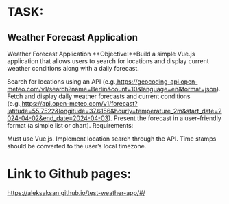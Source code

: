 # TASK:
## Weather Forecast Application 
Weather Forecast Application 
**Objective:**Build a simple Vue.js application that allows users to search for locations and display current weather conditions along with a daily forecast.

Search for locations using an API (e.g.,https://geocoding-api.open-meteo.com/v1/search?name=Berlin&count=10&language=en&format=json).
Fetch and display daily weather forecasts and current conditions (e.g.,https://api.open-meteo.com/v1/forecast?latitude=55.7522&longitude=37.6156&hourly=temperature_2m&start_date=2024-04-02&end_date=2024-04-03).
Present the forecast in a user-friendly format (a simple list or chart).
Requirements:

Must use Vue.js.
Implement location search through the API.
Time stamps should be converted to the user’s local timezone.


# Link to Github pages:

https://aleksaksan.github.io/test-weather-app/#/
